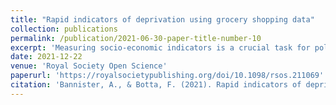 ```yaml
---
title: "Rapid indicators of deprivation using grocery shopping data"
collection: publications
permalink: /publication/2021-06-30-paper-title-number-10
excerpt: 'Measuring socio-economic indicators is a crucial task for policy makers who need to develop and implement policies aimed at reducing inequalities and improving the quality of life. However, traditionally this is a time-consuming and expensive task, which therefore cannot be carried out with high temporal frequency. Here, we investigate whether secondary data generated from our grocery shopping habits can be used to generate rapid estimates of deprivation in the city of London in the UK. We show the existence of a relationship between our grocery shopping data and the deprivation of different areas in London, and how we can use grocery shopping data to generate quick estimates of deprivation, albeit with some limitations. Crucially, our estimates can be generated very rapidly with the data used in our analysis, thus opening up the opportunity of having early access to estimates of deprivation. Our findings provide further evidence that new data streams contain accurate information about our collective behaviour and the current state of our society.'
date: 2021-12-22
venue: 'Royal Society Open Science'
paperurl: 'https://royalsocietypublishing.org/doi/10.1098/rsos.211069'
citation: 'Bannister, A., & Botta, F. (2021). Rapid indicators of deprivation using grocery shopping data. Royal Society open science, 8(12), 211069.'
---
```

